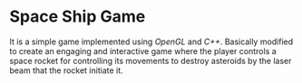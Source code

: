 # Space Ship Game
It is a simple game implemented using _OpenGL_ and _C++_. Basically modified to create an engaging and interactive game where the player controls a space rocket for controlling its movements to destroy asteroids by the laser beam that the rocket initiate it. 
